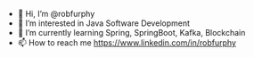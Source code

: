 - 👋 Hi, I’m @robfurphy
- 👀 I’m interested in Java Software Development
- 🌱 I’m currently learning Spring, SpringBoot, Kafka, Blockchain
- 📫 How to reach me https://www.linkedin.com/in/robfurphy

<!---
robfurphy/robfurphy is a ✨ special ✨ repository because its `README.md` (this file) appears on your GitHub profile.
You can click the Preview link to take a look at your changes.
--->
